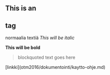 ## This is an <h2> tag

normaalia textiä 
_This will be italic_

__This will be bold__

<blockquote><p>blockquoted text goes here</p></blockquote>
[linkki](otm2016/dokumentointi/kaytto-ohje.md)
